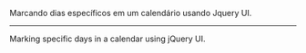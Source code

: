 Marcando dias específicos em um calendário usando Jquery UI. 

*************************************************************

Marking specific days in a calendar using jQuery UI.
